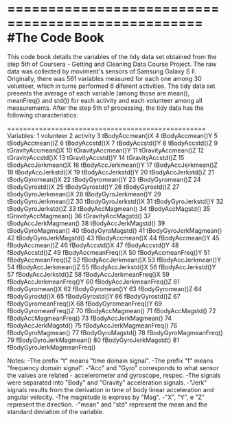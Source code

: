 ==================================================
#The Code Book
==================================================

This code book details the variables of the tidy data set obtained from the step 5th of Coursera - Getting and Cleaning Data Course Project.
The raw data was collected by moviment's sensors of Samsung Galaxy S II. 
Originally, there was 561 variables measured for each one among 30 volunteer, which in turns performed 6 diferent activities.
The tidy data set presents the average of each variable (among those are mean(), meanFreq() and std()) for each activity and each volunteer among all measurements.
After the step 5th of processing, the tidy data has the following characteristics:

==================================================
Variables:
1 volunteer
2 activity
3 tBodyAccmean()X
4 tBodyAccmean()Y
5 tBodyAccmean()Z
6 tBodyAccstd()X
7 tBodyAccstd()Y
8 tBodyAccstd()Z
9 tGravityAccmean()X
10 tGravityAccmean()Y
11 tGravityAccmean()Z
12 tGravityAccstd()X
13 tGravityAccstd()Y
14 tGravityAccstd()Z
15 tBodyAccJerkmean()X
16 tBodyAccJerkmean()Y
17 tBodyAccJerkmean()Z
18 tBodyAccJerkstd()X
19 tBodyAccJerkstd()Y
20 tBodyAccJerkstd()Z
21 tBodyGyromean()X
22 tBodyGyromean()Y
23 tBodyGyromean()Z
24 tBodyGyrostd()X
25 tBodyGyrostd()Y
26 tBodyGyrostd()Z
27 tBodyGyroJerkmean()X
28 tBodyGyroJerkmean()Y
29 tBodyGyroJerkmean()Z
30 tBodyGyroJerkstd()X
31 tBodyGyroJerkstd()Y
32 tBodyGyroJerkstd()Z
33 tBodyAccMagmean()
34 tBodyAccMagstd()
35 tGravityAccMagmean()
36 tGravityAccMagstd()
37 tBodyAccJerkMagmean()
38 tBodyAccJerkMagstd()
39 tBodyGyroMagmean()
40 tBodyGyroMagstd()
41 tBodyGyroJerkMagmean()
42 tBodyGyroJerkMagstd()
43 fBodyAccmean()X
44 fBodyAccmean()Y
45 fBodyAccmean()Z
46 fBodyAccstd()X
47 fBodyAccstd()Y
48 fBodyAccstd()Z
49 fBodyAccmeanFreq()X
50 fBodyAccmeanFreq()Y
51 fBodyAccmeanFreq()Z
52 fBodyAccJerkmean()X
53 fBodyAccJerkmean()Y
54 fBodyAccJerkmean()Z
55 fBodyAccJerkstd()X
56 fBodyAccJerkstd()Y
57 fBodyAccJerkstd()Z
58 fBodyAccJerkmeanFreq()X
59 fBodyAccJerkmeanFreq()Y
60 fBodyAccJerkmeanFreq()Z
61 fBodyGyromean()X
62 fBodyGyromean()Y
63 fBodyGyromean()Z
64 fBodyGyrostd()X
65 fBodyGyrostd()Y
66 fBodyGyrostd()Z
67 fBodyGyromeanFreq()X
68 fBodyGyromeanFreq()Y
69 fBodyGyromeanFreq()Z
70 fBodyAccMagmean()
71 fBodyAccMagstd()
72 fBodyAccMagmeanFreq()
73 fBodyAccJerkMagmean()
74 fBodyAccJerkMagstd()
75 fBodyAccJerkMagmeanFreq()
76 fBodyGyroMagmean()
77 fBodyGyroMagstd()
78 fBodyGyroMagmeanFreq()
79 fBodyGyroJerkMagmean()
80 fBodyGyroJerkMagstd()
81 fBodyGyroJerkMagmeanFreq()

Notes:
-The prefix "t" means "time domain signal".
-The prefix "f" means "frequency domain signal".
-"Acc" and "Gyro" corresponds to what sensor the values are related - accelerometer and gyroscope, respec.
-The signals were separated into "Body" and "Gravity" acceleration signals.
-"Jerk" signals results from the derivation in time of body linear acceleration and angular velocity.
-The magnitude is express by "Mag".
-"X", "Y", e "Z" represent the direction.
-"mean" and "std" represent the mean and the standard deviation of the variable.
